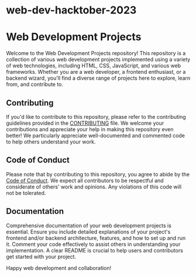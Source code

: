 # web-dev-hacktober-2023

# Web Development Projects

Welcome to the Web Development Projects repository! This repository is a collection of various web development projects implemented using a variety of web technologies, including HTML, CSS, JavaScript, and various web frameworks. Whether you are a web developer, a frontend enthusiast, or a backend wizard, you'll find a diverse range of projects here to explore, learn from, and contribute to.

## Contributing

If you'd like to contribute to this repository, please refer to the contributing guidelines provided in the [CONTRIBUTING](https://github.com/Prodigy-InfoTech/.github/blob/main/CONTRIBUTING.md) file. We welcome your contributions and appreciate your help in making this repository even better!
We particularly appreciate well-documented and commented code to help others understand your work.

## Code of Conduct

Please note that by contributing to this repository, you agree to abide by the [Code of Conduct](https://github.com/Prodigy-InfoTech/.github/blob/main/CODE_OF_CONDUCT.md). We expect all contributors to be respectful and considerate of others' work and opinions. Any violations of this code will not be tolerated.

## Documentation

Comprehensive documentation of your web development projects is essential. Ensure you include detailed explanations of your project's frontend and/or backend architecture, features, and how to set up and run it. Comment your code effectively to assist others in understanding your implementation. A clear README is crucial to help users and contributors get started with your project.

Happy web development and collaboration!
